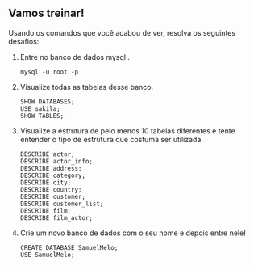 ## Vamos treinar!
Usando os comandos que você acabou de ver, resolva os seguintes desafios:
1. Entre no banco de dados mysql .
    ```
    mysql -u root -p
    ```
2. Visualize todas as tabelas desse banco.
    ```
    SHOW DATABASES;
    USE sakila;
    SHOW TABLES;
    ```

3. Visualize a estrutura de pelo menos 10 tabelas diferentes e tente entender o tipo de estrutura que costuma ser utilizada.
    ```
    DESCRIBE actor;
    DESCRIBE actor_info;
    DESCRIBE address;
    DESCRIBE category;
    DESCRIBE city;
    DESCRIBE country;
    DESCRIBE customer;
    DESCRIBE customer_list;
    DESCRIBE film;
    DESCRIBE film_actor;
    ```

4. Crie um novo banco de dados com o seu nome e depois entre nele!
    ```
    CREATE DATABASE SamuelMelo;
    USE SamuelMelo;
    ```
